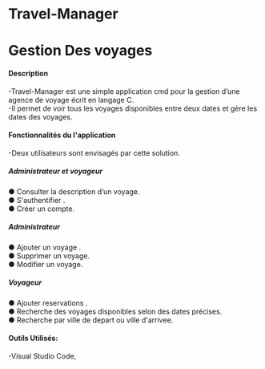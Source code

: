 # Travel-Manager
# Gestion Des voyages

#### Description<br />
-Travel-Manager est une simple application cmd pour la gestion d’une agence de voyage écrit en
langage C. <br />
-Il permet de voir tous les voyages disponibles entre deux dates et gère les dates des
voyages.<br />

#### Fonctionnalités du l'application<br /> 
-Deux utilisateurs sont envisagés par cette solution.<br /> 
##### Administrateur et voyageur<br /> 
● Consulter la description d’un voyage.<br /> 
● S'authentifier .<br /> 
● Créer un compte.<br /> 

##### Administrateur<br /> 
● Ajouter un voyage .<br /> 
● Supprimer un voyage.<br /> 
● Modifier un voyage.<br /> 

##### Voyageur<br /> 
● Ajouter reservations .<br /> 
● Recherche des voyages disponibles selon des dates précises.<br /> 
● Recherche par ville de depart ou ville d'arrivee.<br /> 

#### Outils Utilisés:<br />
-Visual Studio Code,<br /> 

